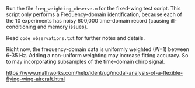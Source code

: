 Run the file `freq_weighting_observe.m` for the fixed-wing test script. This script only performs a Frequency-domain identification, because each of the 10 experiments has noisy 600,000 time-domain record (causing ill-conditioning and memory issues). 

Read `code_observations.txt` for further notes and details.

Right now, the frequency-domain data is uniformly weighted (W=1) between  6-35 Hz. Adding a non-uniform weighting may increase fitting accuracy. So to may incorporating subsamples of the time-domain chirp signal.

https://www.mathworks.com/help/ident/ug/modal-analysis-of-a-flexible-flying-wing-aircraft.html
